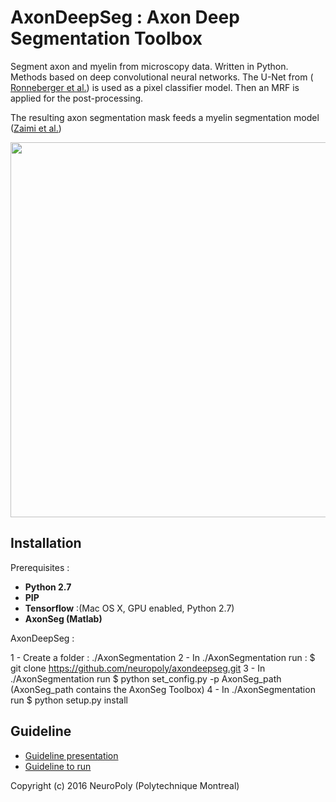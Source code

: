 # AxonDeepSeg : Axon Deep Segmentation Toolbox
Segment axon and myelin from microscopy data. Written in Python.
Methods based on deep convolutional neural networks.
The U-Net from ([ Ronneberger et al.](https://arxiv.org/abs/1505.04597)) is used as a pixel classifier model.
Then an MRF is applied for the post-processing.

The resulting axon segmentation mask feeds a myelin segmentation model ([Zaimi et al.](http://journal.frontiersin.org/article/10.3389/fninf.2016.00037/full))

<img src="https://github.com/vherman3/AxonSegmentation/blob/master/doc/schema.jpg" width="600px" align="middle" />

## Installation
Prerequisites : 
  * **Python 2.7**
  * **PIP** 
  * **Tensorflow** :(Mac OS X, GPU enabled, Python 2.7)
  * **AxonSeg (Matlab)**

AxonDeepSeg :

 1 - Create a folder : ./AxonSegmentation
 2 - In ./AxonSegmentation run : $ git clone https://github.com/neuropoly/axondeepseg.git
 3 - In ./AxonSegmentation run  $ python set_config.py -p AxonSeg_path (AxonSeg_path contains the AxonSeg Toolbox) 
 4 - In ./AxonSegmentation run $ python setup.py install

## Guideline
* [Guideline presentation](https://docs.google.com/presentation/d/1gtp8UiqJJF7pRaBctTryoGQPACMeu29DhCMYn6k6PXQ/edit?usp=sharing)
* [Guideline to run](https://github.com/vherman3/AxonSegmentation/blob/master/guideline.py)


Copyright (c) 2016 NeuroPoly (Polytechnique Montreal)

